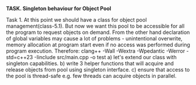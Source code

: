 **TASK. Singleton behaviour for Object Pool**

Task 1. At this point we should have a class for object pool management(class-5.1). But now we want this pool to be accessible for all the program to request objects on demand. From the other hand declaration of global variables may cause a lot of problems - unintentional overwrite, memory allocation at program start even if no access was performed during program execution.
Therefore:
clang++ -Wall -Wextra -Wpedantic -Werror -std=c++23 -Iinclude src/main.cpp -o test
a) let's extend our class with singleton capabilities.
b) write 3 helper functions that will acquire and release objects from pool using singleton interface.
c) ensure that access to the pool is thread-safe e.g. few threads can acquire objects in parallel. 

